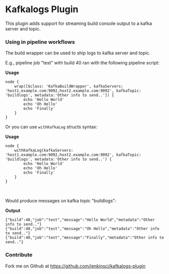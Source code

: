 # Kafkalogs Plugin

This plugin adds support for streaming build console output to a kafka
server and topic. 

### Using in pipeline workflows

The build wrapper can be used to ship logs to kafka server and topic.

E.g., pipeline job "test" with build 40 ran with the following pipeline
script:

**Usage**

``` syntaxhighlighter-pre
node {
    wrap([$class: 'KafkaBuildWrapper', kafkaServers: 'host1.example.com:9092,host2.example.com:9092', kafkaTopic: 'buildlogs', metadata:'Other info to send..']) {
        echo 'Hello World'
        echo 'Oh Hello'
        echo 'Finally'
    }
}
```

Or you can use `withKafkaLog` structs syntax:

**Usage**

``` syntaxhighlighter-pre
node {
    withKafkaLog(kafkaServers: 'host1.example.com:9092,host2.example.com:9092', kafkaTopic: 'buildlogs', metadata:'Other info to send..') {
        echo 'Hello World'
        echo 'Oh Hello'
        echo 'Finally'
    }
}
```

 

Would produce messages on kafka topic "buildlogs":

**Output**

``` syntaxhighlighter-pre
{"build":40,"job":"test","message":"Hello World","metadata":"Other info to send.."}
{"build":40,"job":"test","message":"Oh Hello","metadata":"Other info to send.."}
{"build":40,"job":"test","message":"Finally","metadata":"Other info to send.."}
```

### Contribute

Fork me on Github at <https://github.com/jenkinsci/kafkalogs-plugin>

 
